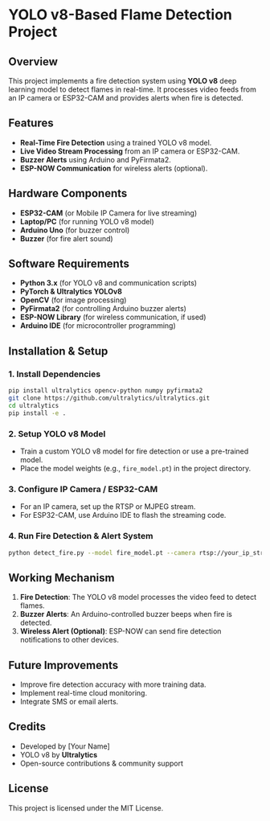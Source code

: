 # YOLO v8-Based Flame Detection Project

## Overview
This project implements a fire detection system using **YOLO v8** deep learning model to detect flames in real-time. It processes video feeds from an IP camera or ESP32-CAM and provides alerts when fire is detected.

## Features
- **Real-Time Fire Detection** using a trained YOLO v8 model.
- **Live Video Stream Processing** from an IP camera or ESP32-CAM.
- **Buzzer Alerts** using Arduino and PyFirmata2.
- **ESP-NOW Communication** for wireless alerts (optional).

## Hardware Components
- **ESP32-CAM** (or Mobile IP Camera for live streaming)
- **Laptop/PC** (for running YOLO v8 model)
- **Arduino Uno** (for buzzer control)
- **Buzzer** (for fire alert sound)

## Software Requirements
- **Python 3.x** (for YOLO v8 and communication scripts)
- **PyTorch & Ultralytics YOLOv8**
- **OpenCV** (for image processing)
- **PyFirmata2** (for controlling Arduino buzzer alerts)
- **ESP-NOW Library** (for wireless communication, if used)
- **Arduino IDE** (for microcontroller programming)

## Installation & Setup
### 1. Install Dependencies
```sh
pip install ultralytics opencv-python numpy pyfirmata2
git clone https://github.com/ultralytics/ultralytics.git
cd ultralytics
pip install -e .
```

### 2. Setup YOLO v8 Model
- Train a custom YOLO v8 model for fire detection or use a pre-trained model.
- Place the model weights (e.g., `fire_model.pt`) in the project directory.

### 3. Configure IP Camera / ESP32-CAM
- For an IP camera, set up the RTSP or MJPEG stream.
- For ESP32-CAM, use Arduino IDE to flash the streaming code.

### 4. Run Fire Detection & Alert System
```sh
python detect_fire.py --model fire_model.pt --camera rtsp://your_ip_stream
```

## Working Mechanism
1. **Fire Detection**: The YOLO v8 model processes the video feed to detect flames.
2. **Buzzer Alerts**: An Arduino-controlled buzzer beeps when fire is detected.
3. **Wireless Alert (Optional)**: ESP-NOW can send fire detection notifications to other devices.

## Future Improvements
- Improve fire detection accuracy with more training data.
- Implement real-time cloud monitoring.
- Integrate SMS or email alerts.

## Credits
- Developed by [Your Name]
- YOLO v8 by **Ultralytics**
- Open-source contributions & community support

## License
This project is licensed under the MIT License.


